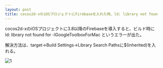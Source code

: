 ```yaml
---
layout: post
title: cocos2d-xのiOSプロジェクトにFirebaseを入れた時、ld: library not found for -lGoogleToolboxForMacというエラーが出る
---
```


cocos2d-xのiOSプロジェクトに3.8以降のFirebaseを導入すると、ビルド時に
ld: library not found for -lGoogleToolboxForMac
というエラーが出た。

解決方法は、target->Build Settings->Library Search Pathsに$(inherited)を入れる。

![1]({{site.baseurl}}/images/2016-12-31_1.png)
